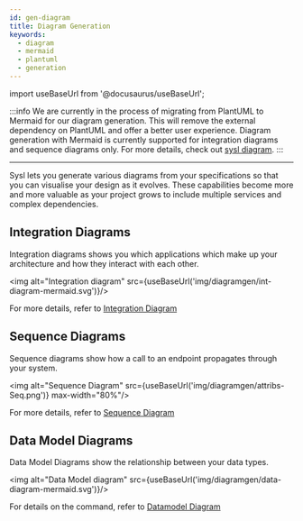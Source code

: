 ```yaml
---
id: gen-diagram
title: Diagram Generation
keywords:
  - diagram
  - mermaid
  - plantuml
  - generation
---
```


import useBaseUrl from '@docusaurus/useBaseUrl';

:::info
We are currently in the process of migrating from PlantUML to Mermaid for our diagram generation. This will remove the external dependency on PlantUML and offer a better user experience. Diagram generation with Mermaid is currently supported for integration diagrams and sequence diagrams only. For more details, check out [sysl diagram](cmd/cmd-diagram.md).
:::

---

Sysl lets you generate various diagrams from your specifications so that you can visualise your design as it evolves. These capabilities become more and more valuable as your project grows to include multiple services and complex dependencies.

## Integration Diagrams

Integration diagrams shows you which applications which make up your architecture and how they interact with each other.

<img alt="Integration diagram" src={useBaseUrl('img/diagramgen/int-diagram-mermaid.svg')}/>

For more details, refer to [Integration Diagram](cmd/cmd-integrations.md)

## Sequence Diagrams

Sequence diagrams show how a call to an endpoint propagates through your system.

<img alt="Sequence Diagram" src={useBaseUrl('img/diagramgen/attribs-Seq.png')} max-width="80%"/>

For more details, refer to [Sequence Diagram](cmd/cmd-sd.md)

## Data Model Diagrams

Data Model Diagrams show the relationship between your data types.

<img alt="Data Model diagram" src={useBaseUrl('img/diagramgen/data-diagram-mermaid.svg')}/>

For details on the command, refer to [Datamodel Diagram](cmd/cmd-datamodel.md)
